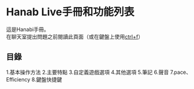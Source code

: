 # Hanab Live手冊和功能列表
這是Hanabi手冊。<br>
在聊天室提出問題之前閱讀此頁面（或在鍵盤上使用[ctrl+f](https://www.google.com/search?q=ctrl+%2B+f)）<br>
## 目錄
1.基本操作方法
2.主要特點
3.自定義遊戲選項
4.其他選項
5.筆記
6.聲音
7.pace、Efficiency
8.鍵盤快捷鍵
